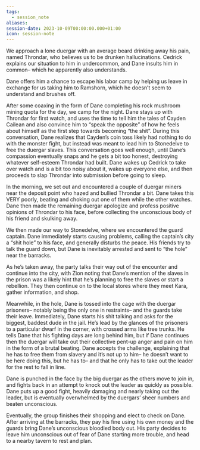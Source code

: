 ```yaml
---
tags:
  - session_note
aliases: 
session-date: 2023-10-09T00:00:00.000+01:00
icon: session-note
---
```


We approach a lone duergar with an average beard drinking away his pain, named Throndar, who believes us to be drunken hallucinations. Cedrick explains our situation to him in undercommon, and Dane insults him in common– which he apparently also understands.

Dane offers him a chance to escape his labor camp by helping us leave in exchange for us taking him to Ramshorn, which he doesn’t seem to understand and brushes off.

After some coaxing in the form of Dane completing his rock mushroom mining quota for the day, we camp for the night. Dane stays up with Throndar for first watch, and uses the time to tell him the tales of Cayden Cailean and also convince him to “speak the opposite” of how he feels about himself as the first step towards becoming “the shit”. During this conversation, Dane realizes that Cayden’s coin toss likely had nothing to do with the monster fight, but instead was meant to lead him to Stonedelve to free the duergar slaves. This conversation goes well enough, until Dane’s compassion eventually snaps and he gets a bit too honest, destroying whatever self-esteem Throndar had built. Dane wakes up Cedrick to take over watch and is a bit too noisy about it, wakes up everyone else, and then proceeds to slap Throndar into submission before going to sleep. 

In the morning, we set out and encountered a couple of duergar miners near the deposit point who hazed and bullied Throndar a bit. Dane takes this VERY poorly, beating and choking out one of them while the other watches. Dane then made the remaining duergar apologize and profess positive opinions of Throndar to his face, before collecting the unconscious body of his friend and skulking away.

We then made our way to Stonedelve, where we encountered the guard captain. Dane immediately starts causing problems, calling the captain’s city a “shit hole” to his face, and generally disturbs the peace. His friends try to talk the guard down, but Dane is inevitably arrested and sent to “the hole” near the barracks. 

As he’s taken away, the party talks their way out of the encounter and continue into the city, with Zion noting that Dane’s mention of the slaves in the prison was a likely hint that he’s planning to free the slaves or start a rebellion. They then continue on to the local stores where they meet Kara, gather information, and shop.

Meanwhile, in the hole, Dane is tossed into the cage with the duergar prisoners– notably being the only one in restraints– and the guards take their leave. Immediately, Dane starts his shit talking and asks for the biggest, baddest dude in the jail. He’s lead by the glances of the prisoners to a particular dwarf in the corner, with crossed arms like tree trunks. He tells Dane that his fighting days are long behind him, but if Dane continues then the duergar will take out their collective pent-up anger and pain on him in the form of a brutal beating. Dane accepts the challenge, explaining that he has to free them from slavery and it’s not up to him– he doesn’t want to be here doing this, but he has to– and that he only has to take out the leader for the rest to fall in line.

Dane is punched in the face by the big duergar as the others move to join in, and fights back in an attempt to knock out the leader as quickly as possible. Dane puts up a good fight, heavily damaging and nearly taking out the leader, but is eventually overwhelmed by the duergars’ sheer numbers and beaten unconscious.

Eventually, the group finishes their shopping and elect to check on Dane. After arriving at the barracks, they pay his fine using his own money and the guards bring Dane’s unconscious bloodied body out. His party decides to leave him unconscious out of fear of Dane starting more trouble, and head to a nearby tavern to rest and plan.